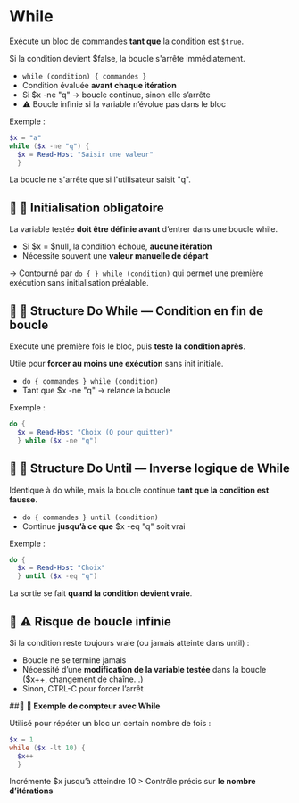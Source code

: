 # While

Exécute un bloc de commandes **tant que** la condition est `$true`.

Si la condition devient $false, la boucle s'arrête immédiatement.

- `while (condition) { commandes }`
- Condition évaluée **avant chaque itération**
- Si $x -ne "q" → boucle continue, sinon elle s’arrête
- ⚠️ Boucle infinie si la variable n’évolue pas dans le bloc

Exemple : 
```powershell
$x = "a"
while ($x -ne "q") {
  $x = Read-Host "Saisir une valeur"
  }
```
La boucle ne s'arrête que si l'utilisateur saisit "q".

## 📌 **🔧 Initialisation obligatoire**

La variable testée **doit être définie avant** d’entrer dans une boucle while.

- Si $x = $null, la condition échoue, **aucune itération**
- Nécessite souvent une **valeur manuelle de départ**

→ Contourné par `do { } while (condition)` qui permet une première exécution sans initialisation préalable.



## 📌 **🔂 Structure Do While — Condition en fin de boucle**

Exécute une première fois le bloc, puis **teste la condition après**.

Utile pour **forcer au moins une exécution** sans init initiale.

- `do { commandes } while (condition)`
- Tant que $x -ne "q" → relance la boucle

Exemple : 
```powershell
do {
  $x = Read-Host "Choix (Q pour quitter)"
  } while ($x -ne "q")
```


## 📌 **🔄 Structure Do Until — Inverse logique de While**

Identique à do while, mais la boucle continue **tant que la condition est fausse**.

- `do { commandes } until (condition)`
- Continue **jusqu’à ce que** $x -eq "q" soit vrai

Exemple : 
```powershell
do {
  $x = Read-Host "Choix"
  } until ($x -eq "q")
```
La sortie se fait **quand la condition devient vraie**.

## 📌 **⚠️ Risque de boucle infinie**

Si la condition reste toujours vraie (ou jamais atteinte dans until) :

- Boucle ne se termine jamais
- Nécessité d’une **modification de la variable testée** dans la boucle ($x++, changement de chaîne...)
- Sinon, CTRL-C pour forcer l’arrêt



##📌 **🧮 Exemple de compteur avec While**

Utilisé pour répéter un bloc un certain nombre de fois :
```powershell
$x = 1
while ($x -lt 10) {
  $x++
  }
```

Incrémente $x jusqu’à atteindre 10 > Contrôle précis sur **le nombre d’itérations**
